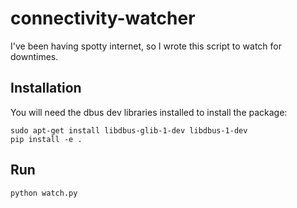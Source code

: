 # connectivity-watcher

I've been having spotty internet, so I wrote this script to watch for downtimes.

## Installation
You will need the dbus dev libraries installed to install the package:

```
sudo apt-get install libdbus-glib-1-dev libdbus-1-dev
pip install -e .
```

## Run
```
python watch.py
```

